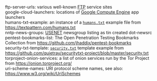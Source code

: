 ftp-server-urls: various well-known [FTP](https://en.wikipedia.org/wiki/File_Transfer_Protocol) service sites  
google-cloud-launchers: locations of [Google Compute Engine](https://cloud.google.com/compute/docs/ "Google Compute Engine Documentation") app launchers  
humans-txt-example: an instance of a [`humans.txt`](http://humanstxt.org/) example file from <https://textpattern.com/humans.txt>  
nntp-news-groups: [USENET](http://www.usenet.org/) newsgroup listing as tin created dot-newsrc  
pentest-bookmarks-list: The Open Penetration Testing Bookmarks Collection from <https://github.com/jhaddix/pentest-bookmarks>  
security-txt-template: [`security.txt`](https://securitytxt.org/) template example from <https://github.com/quietray/securitytxt-project/blob/master/security.txt>  
torproject-onion-services: a list of onion services run by the Tor Project from <https://onion.torproject.org/>  
uri-scheme-names: URI protocol scheme names, see also: <https://www.w3.org/wiki/UriSchemes>  
